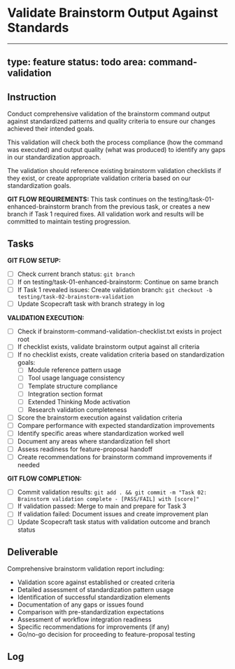 # Validate Brainstorm Output Against Standards

---
type: feature
status: todo
area: command-validation
---


## Instruction
Conduct comprehensive validation of the brainstorm command output against standardized patterns and quality criteria to ensure our changes achieved their intended goals.

This validation will check both the process compliance (how the command was executed) and output quality (what was produced) to identify any gaps in our standardization approach.

The validation should reference existing brainstorm validation checklists if they exist, or create appropriate validation criteria based on our standardization goals.

**GIT FLOW REQUIREMENTS:**
This task continues on the testing/task-01-enhanced-brainstorm branch from the previous task, or creates a new branch if Task 1 required fixes. All validation work and results will be committed to maintain testing progression.

## Tasks
**GIT FLOW SETUP:**
- [ ] Check current branch status: `git branch`
- [ ] If on testing/task-01-enhanced-brainstorm: Continue on same branch
- [ ] If Task 1 revealed issues: Create validation branch: `git checkout -b testing/task-02-brainstorm-validation`
- [ ] Update Scopecraft task with branch strategy in log

**VALIDATION EXECUTION:**
- [ ] Check if brainstorm-command-validation-checklist.txt exists in project root
- [ ] If checklist exists, validate brainstorm output against all criteria
- [ ] If no checklist exists, create validation criteria based on standardization goals:
  - [ ] Module reference pattern usage
  - [ ] Tool usage language consistency
  - [ ] Template structure compliance
  - [ ] Integration section format
  - [ ] Extended Thinking Mode activation
  - [ ] Research validation completeness
- [ ] Score the brainstorm execution against validation criteria
- [ ] Compare performance with expected standardization improvements
- [ ] Identify specific areas where standardization worked well
- [ ] Document any areas where standardization fell short
- [ ] Assess readiness for feature-proposal handoff
- [ ] Create recommendations for brainstorm command improvements if needed

**GIT FLOW COMPLETION:**
- [ ] Commit validation results: `git add . && git commit -m "Task 02: Brainstorm validation complete - [PASS/FAIL] with [score]"`
- [ ] If validation passed: Merge to main and prepare for Task 3
- [ ] If validation failed: Document issues and create improvement plan
- [ ] Update Scopecraft task status with validation outcome and branch status

## Deliverable
Comprehensive brainstorm validation report including:
- Validation score against established or created criteria
- Detailed assessment of standardization pattern usage
- Identification of successful standardization elements
- Documentation of any gaps or issues found
- Comparison with pre-standardization expectations
- Assessment of workflow integration readiness
- Specific recommendations for improvements (if any)
- Go/no-go decision for proceeding to feature-proposal testing

## Log
